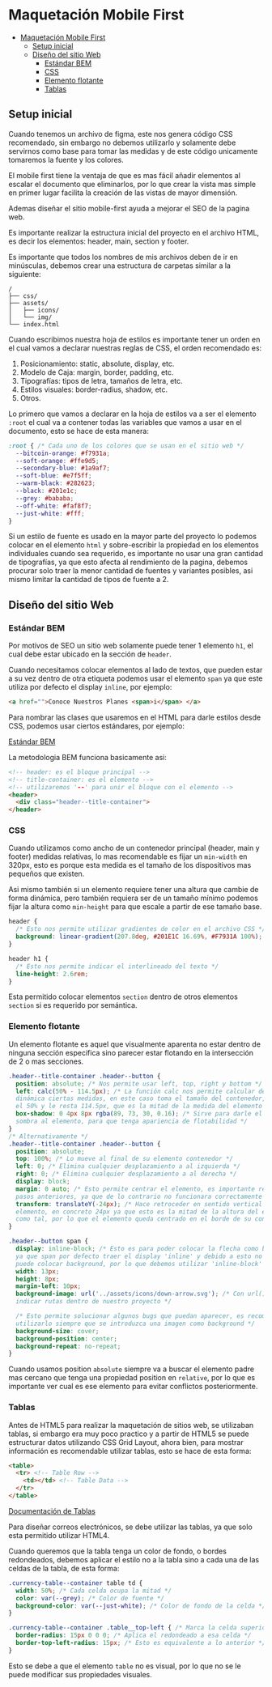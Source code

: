 # Maquetación Mobile First

- [Maquetación Mobile First](#maquetación-mobile-first)
  - [Setup inicial](#setup-inicial)
  - [Diseño del sitio Web](#diseño-del-sitio-web)
    - [Estándar BEM](#estándar-bem)
    - [CSS](#css)
    - [Elemento flotante](#elemento-flotante)
    - [Tablas](#tablas)

## Setup inicial

Cuando tenemos un archivo de figma, este nos genera código CSS recomendado, sin
embargo no debemos utilizarlo y solamente debe servirnos como base para tomar las
medidas y de este código unicamente tomaremos la fuente y los colores.

El mobile first tiene la ventaja de que es mas fácil añadir elementos al escalar
el documento que eliminarlos, por lo que crear la vista mas simple en primer
lugar facilita la creación de las vistas de mayor dimensión.

Ademas diseñar el sitio mobile-first ayuda a mejorar el SEO de la pagina web.

Es importante realizar la estructura inicial del proyecto en el archivo HTML, es
decir los elementos: header, main, section y footer.

Es importante que todos los nombres de mis archivos deben de ir en minúsculas,
debemos crear una estructura de carpetas similar a la siguiente:

```text
/
├── css/
├── assets/
│   ├── icons/
│   └── img/
└── index.html
```

Cuando escribimos nuestra hoja de estilos es importante tener un orden en el cual
vamos a declarar nuestras reglas de CSS, el orden recomendado es:

1. Posicionamiento: static, absolute, display, etc.
2. Modelo de Caja: margin, border, padding, etc.
3. Tipografías: tipos de letra, tamaños de letra, etc.
4. Estilos visuales: border-radius, shadow, etc.
5. Otros.

Lo primero que vamos a declarar en la hoja de estilos va a ser el elemento `:root`
el cual va a contener todas las variables que vamos a usar en el documento, esto
se hace de esta manera:

```css
:root { /* Cada uno de los colores que se usan en el sitio web */
  --bitcoin-orange: #f7931a;
  --soft-orange: #ffe9d5;
  --secondary-blue: #1a9af7;
  --soft-blue: #e7f5ff;
  --warm-black: #282623;
  --black: #201e1c;
  --grey: #bababa;
  --off-white: #faf8f7;
  --just-white: #fff;
}
```

Si un estilo de fuente es usado en la mayor parte del proyecto lo podemos colocar
en el elemento `html` y sobre-escribir la propiedad en los elementos individuales
cuando sea requerido, es importante no usar una gran cantidad de tipografías, ya
que esto afecta al rendimiento de la pagina, debemos procurar solo traer la menor
cantidad de fuentes y variantes posibles, asi mismo limitar la cantidad de tipos
de fuente a 2.

## Diseño del sitio Web

### Estándar BEM

Por motivos de SEO un sitio web solamente puede tener 1 elemento `h1`, el cual
debe estar ubicado en la sección de `header`.

Cuando necesitamos colocar elementos al lado de textos, que pueden estar a su vez
dentro de otra etiqueta podemos usar el elemento `span` ya que este utiliza por
defecto el display `inline`, por ejemplo:

```html
<a href="">Conoce Nuestros Planes <span>i</span> </a>
```

Para nombrar las clases que usaremos en el HTML para darle estilos desde CSS,
podemos usar ciertos estándares, por ejemplo:

[Estándar BEM](https://en.bem.info/methodology/quick-start/)

La metodologia BEM funciona basicamente asi:

```html
<!-- header: es el bloque principal -->
<!-- title-container: es el elemento -->
<!-- utilizaremos '--' para unir el bloque con el elemento -->
<header>
  <div class="header--title-container">
</header>
```

### CSS

Cuando utilizamos como ancho de un contenedor principal (header, main y footer)
medidas relativas, lo mas recomendable es fijar un `min-width` en 320px, esto es
porque esta medida es el tamaño de los dispositivos mas pequeños que existen.

Asi mismo también si un elemento requiere tener una altura que cambie de forma
dinámica, pero también requiera ser de un tamaño mínimo podemos fijar la altura
como `min-height` para que escale a partir de ese tamaño base.

```css
header {
  /* Esto nos permite utilizar gradientes de color en el archivo CSS */
  background: linear-gradient(207.8deg, #201E1C 16.69%, #F7931A 100%);
}

header h1 {
  /* Esto nos permite indicar el interlineado del texto */
  line-height: 2.6rem;
}
```

Esta permitido colocar elementos `section` dentro de otros elementos `section` si
es requerido por semántica.

### Elemento flotante

Un elemento flotante es aquel que visualmente aparenta no estar dentro de ninguna
sección especifica sino parecer estar flotando en la intersección de 2 o mas
secciones.

```css
.header--title-container .header--button {
  position: absolute; /* Nos permite usar left, top, right y bottom */
  left: calc(50% - 114.5px); /* La función calc nos permite calcular de manera
  dinámica ciertas medidas, en este caso toma el tamaño del contenedor, obtiene
  el 50% y le resta 114.5px, que es la mitad de la medida del elemento */
  box-shadow: 0 4px 8px rgba(89, 73, 30, 0.16); /* Sirve para darle el efecto de
  sombra al elemento, para que tenga apariencia de flotabilidad */
}
/* Alternativamente */
.header--title-container .header--button {
  position: absolute;
  top: 100%; /* Lo mueve al final de su elemento contenedor */
  left: 0; /* Elimina cualquier desplazamiento a al izquierda */
  right: 0; /* Elimina cualquier desplazamiento a al derecha */
  display: block;
  margin: 0 auto; /* Esto permite centrar el elemento, es importante realizar los
  pasos anteriores, ya que de lo contrario no funcionara correctamente */
  transform: translateY(-24px); /* Hace retroceder en sentido vertical el
  elemento, en concreto 24px ya que esto es la mitad de la altura del elemento
  como tal, por lo que el elemento queda centrado en el borde de su contenedor */
}

.header--button span {
  display: inline-block; /* Esto es para poder colocar la flecha como background
  ya que span por defecto traer el display 'inline' y debido a esto no se le
  puede colocar background, por lo que debemos utilizar 'inline-block' */
  width: 13px;
  height: 8px;
  margin-left: 10px;
  background-image: url('../assets/icons/down-arrow.svg'); /* Con url(), podemos
  indicar rutas dentro de nuestro proyecto */

  /* Esto permite solucionar algunos bugs que puedan aparecer, es recomendable
  utilizarlo siempre que se introduzca una imagen como background */
  background-size: cover;
  background-position: center;
  background-repeat: no-repeat;
}
```

Cuando usamos position `absolute` siempre va a buscar el elemento padre mas
cercano que tenga una propiedad position en `relative`, por lo que es importante
ver cual es ese elemento para evitar conflictos posteriormente.

### Tablas

Antes de HTML5 para realizar la maquetación de sitios web, se utilizaban tablas,
si embargo era muy poco practico y a partir de HTML5 se puede estructurar datos
utilizando CSS Grid Layout, ahora bien, para mostrar información es recomendable
utilizar tablas, esto se hace de esta forma:

```html
<table>
  <tr> <!-- Table Row -->
    <td></td> <!-- Table Data -->
  </tr>
</table>
```

[Documentación de Tablas](https://developer.mozilla.org/es/docs/Web/HTML/Elemento/table)

Para diseñar correos electrónicos, se debe utilizar las tablas, ya que solo esta
permitido utilizar HTML4.

Cuando queremos que la tabla tenga un color de fondo, o bordes redondeados,
debemos aplicar el estilo no a la tabla sino a cada una de las celdas de la tabla,
de esta forma:

```css
.currency-table--container table td {
  width: 50%; /* Cada celda ocupa la mitad */
  color: var(--grey); /* Color de fuente */
  background-color: var(--just-white); /* Color de fondo de la celda */
}

.currency-table--container .table__top-left { /* Marca la celda superior izquierda */
  border-radius: 15px 0 0 0; /* Aplica el redondeado a esa celda */
  border-top-left-radius: 15px; /* Esto es equivalente a lo anterior */
}
```

Esto se debe a que el elemento `table` no es visual, por lo que no se le puede
modificar sus propiedades visuales.
